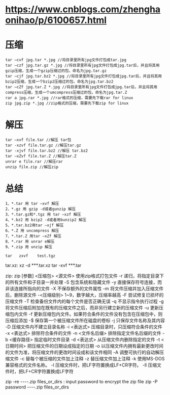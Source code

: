 #  https://www.cnblogs.com/zhenghaonihao/p/6100657.html


# 压缩 
    tar –cvf jpg.tar *.jpg //将目录里所有jpg文件打包成tar.jpg 
    tar –czf jpg.tar.gz *.jpg //将目录里所有jpg文件打包成jpg.tar后，并且将其用gzip压缩，生成一个gzip压缩过的包，命名为jpg.tar.gz 
    tar –cjf jpg.tar.bz2 *.jpg //将目录里所有jpg文件打包成jpg.tar后，并且将其用bzip2压缩，生成一个bzip2压缩过的包，命名为jpg.tar.bz2 
    tar –cZf jpg.tar.Z *.jpg //将目录里所有jpg文件打包成jpg.tar后，并且将其用compress压缩，生成一个umcompress压缩过的包，命名为jpg.tar.Z 
    rar a jpg.rar *.jpg //rar格式的压缩，需要先下载rar for linux 
    zip jpg.zip *.jpg //zip格式的压缩，需要先下载zip for linux 

# 解压 
    tar –xvf file.tar //解压 tar包 
    tar -xzvf file.tar.gz //解压tar.gz 
    tar -xjvf file.tar.bz2 //解压 tar.bz2 
    tar –xZvf file.tar.Z //解压tar.Z 
    unrar e file.rar //解压rar 
    unzip file.zip //解压zip 

# 总结 
    1、*.tar 用 tar –xvf 解压 
    2、*.gz 用 gzip -d或者gunzip 解压 
    3、*.tar.gz和*.tgz 用 tar –xzf 解压 
    4、*.bz2 用 bzip2 -d或者用bunzip2 解压 
    5、*.tar.bz2用tar –xjf 解压 
    6、*.Z 用 uncompress 解压 
    7、*.tar.Z 用tar –xZf 解压 
    8、*.rar 用 unrar e解压 
    9、*.zip 用 unzip 解压

    tar   zxvf    test.tgz

tar.xz:
    xz -d ***.tar.xz
    tar -xvf  ***.tar



zip:
zip [参数] <压缩包> <源文件> 
    使用zip格式打包文件 
    -r 递归，将指定目录下的所有文件和子目录一并处理 
    -S 包含系统和隐藏文件 
    -y 直接保存符号连接，而非该连接所指向的文件 
    -X 不保存额外的文件属性 
    -m 将文件压缩并加入压缩文件后，删除源文件 
    -<压缩级别> 1~9，数字越大，压缩率越高 
    -F 尝试修复已损坏的压缩文件 
    -T 检查备份文件内的每个文件是否正确无误 
    -q 不显示指令执行过程 
    -g 将文件压缩后附加在既有的压缩文件之后，而非另行建立新的压缩文件 
    -u 更新压缩包内文件 
    -f 更新压缩包内文件。如果符合条件的文件没有包含在压缩包中，则压缩后添加 
    -$ 保存第一个被压缩文件所在磁盘的卷标 
    -j 只保存文件名称及其内容 
    -D 压缩文件内不建立目录名称 
    -i <表达式> 压缩目录时，只压缩符合条件的文件 
    -x <表达式> 排除符合条件的文件 
    -n <文件名后缀> 排除指定文件名后缀的文件 
    -b <缓存路径> 指定临时文件目录 
    -d <表达式> 从压缩文件内删除指定的文件 
    -t <日期时间> 把压缩文件的日期设成指定的日期 
    -o 以压缩文件内拥有最新更改时间的文件为准，将压缩文件的更改时间设成和该文件相同 
    -A 调整可执行的自动解压缩文件 
    -c 替每个被压缩的文件加上注释 
    -z 替压缩文件加上注释 
    -k 使用MS-DOS兼容格式的文件名称。 
    -l 压缩文件时，把LF字符置换成LF+CR字符。 
    -ll 压缩文件时，把LF+CR字符置换成LF字符

zip -re ----.zip files_or_dirs  : input password to encrypt the zip file
zip -P password ----.zip files_or_dirs